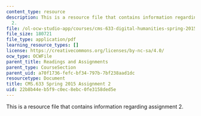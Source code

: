 ```yaml
---
content_type: resource
description: This is a resource file that contains information regarding assignment
  2.
file: /ol-ocw-studio-app/courses/cms-633-digital-humanities-spring-2015/22b8b44eb5f9c0ec8ebc0fe3158ded5e_MITCMS_633S15_Assignment2.pdf
file_size: 180721
file_type: application/pdf
learning_resource_types: []
license: https://creativecommons.org/licenses/by-nc-sa/4.0/
ocw_type: OCWFile
parent_title: Readings and Assignments
parent_type: CourseSection
parent_uid: a70f1736-fefc-bf34-797b-7bf238aad1dc
resourcetype: Document
title: CMS.633 Spring 2015 Assignment 2
uid: 22b8b44e-b5f9-c0ec-8ebc-0fe3158ded5e
---
```

This is a resource file that contains information regarding assignment 2.